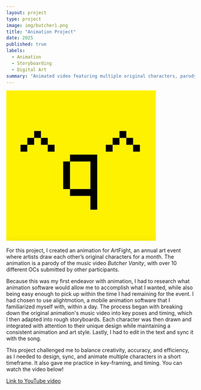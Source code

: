 ```yaml
---
layout: project
type: project
image: img/butcher1.png
title: "Animation Project"
date: 2025
published: true
labels:
  - Animation
  - Storyboarding
  - Digital Art
summary: "Animated video featuring multiple original characters, parodying the 'Butcher Vanity' music video."
---
```


<div class="text-center p-4">
  <img width="400px" src="../img/butcher1.png" class="img-thumbnail" >
</div>

For this project, I created an animation for ArtFight, an annual art event where artists draw each other’s original characters for a month. The animation is a parody of the music video *Butcher Vanity*, with over 10 different OCs submitted by other participants.  

Because this was my first endeavor with animation, I had to research what animation software would allow me to accomplish what I wanted, while also being easy enough to pick up within the time I had remaining for the event. I had chosen to use alightmotion, a mobile animation software that I familiarized myself with, within a day. The process began with breaking down the original animation's music video into key poses and timing, which I then adapted into rough storyboards. Each character was then drawn and integrated with attention to their unique design while maintaining a consistent animation and art style. Lastly, I had to edit in the text and sync it with the song.

This project challenged me to balance creativity, accuracy, and efficiency, as I needed to design, sync, and animate multiple characters in a short timeframe. It also gave me practice in key-framing, and timing. You can watch the video below!

[Link to YouTube video](https://www.youtube.com/watch?v=4dY_0Q_dmSI)
